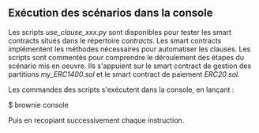 ## Exécution des scénarios dans la console

Les scripts *use_clause_xxx.py* sont disponibles pour tester les smart contracts situés dans le répertoire *contracts*. Les smart contracts implémentent les méthodes nécessaires pour automatiser les clauses. Les scripts sont commentés pour comprendre le déroulement des étapes du scénario mis en oeuvre. Ils s'appuient sur le smart contract de gestion des partitions *my_ERC1400.sol* et le smart contract de paiement *ERC20.sol*.

Les commandes des scripts s'exécutent dans la console, en lançant :

  $ brownie console

Puis en recopiant successivement chaque instruction.
